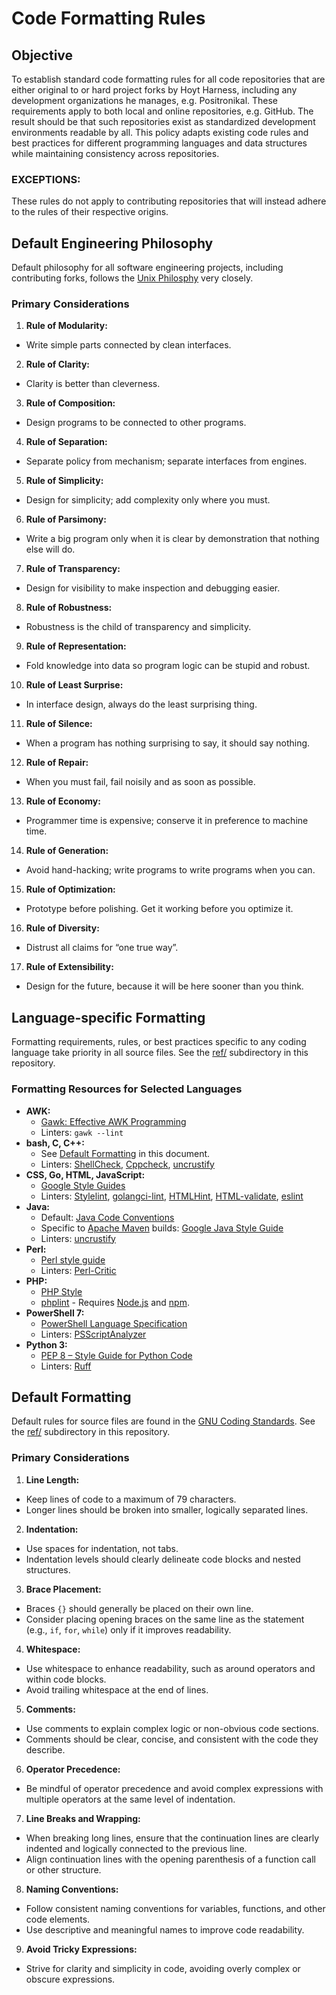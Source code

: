# Code Formatting Rules

## Objective
To establish standard code formatting rules for all code repositories that are either original to or hard project forks by Hoyt Harness, including any development organizations he manages, e.g. Positronikal. These requirements apply to both local and online repositories, e.g. GitHub. The result should be that such repositories exist as standardized development environments readable by all. This policy adapts existing code rules and best practices for different programming languages and data structures while maintaining consistency across repositories.

### EXCEPTIONS:
These rules do not apply to contributing repositories that will instead adhere to the rules of their respective origins.

## Default Engineering Philosophy
Default philosophy for all software engineering projects, including contributing forks, follows the [Unix Philosphy](http://www.catb.org/esr/writings/taoup/html/ch01s06.html 'Basics of the Unix Philosphy') very closely.

### Primary Considerations
1. **Rule of Modularity:**
  - Write simple parts connected by clean interfaces.
2. **Rule of Clarity:**
  - Clarity is better than cleverness.
3. **Rule of Composition:**
  - Design programs to be connected to other programs.
4. **Rule of Separation:**
  - Separate policy from mechanism; separate interfaces from engines.
5. **Rule of Simplicity:**
  - Design for simplicity; add complexity only where you must.
6. **Rule of Parsimony:**
  - Write a big program only when it is clear by demonstration that nothing else will do.
7. **Rule of Transparency:**
  - Design for visibility to make inspection and debugging easier.
8. **Rule of Robustness:**
  - Robustness is the child of transparency and simplicity.
9. **Rule of Representation:**
  - Fold knowledge into data so program logic can be stupid and robust.
10. **Rule of Least Surprise:**
  - In interface design, always do the least surprising thing.
11. **Rule of Silence:**
  - When a program has nothing surprising to say, it should say nothing.
12. **Rule of Repair:**
  - When you must fail, fail noisily and as soon as possible.
13. **Rule of Economy:**
  - Programmer time is expensive; conserve it in preference to machine time.
14. **Rule of Generation:**
  - Avoid hand-hacking; write programs to write programs when you can.
15. **Rule of Optimization:**
  - Prototype before polishing. Get it working before you optimize it.
16. **Rule of Diversity:**
  - Distrust all claims for “one true way”.
17. **Rule of Extensibility:**
  - Design for the future, because it will be here sooner than you think.

## Language-specific Formatting
Formatting requirements, rules, or best practices specific to any coding language take priority in all source files. See the [ref/](./ref 'ref/') subdirectory in this repository.

### Formatting Resources for Selected Languages
- **AWK:**
  - [Gawk: Effective AWK Programming](https://www.gnu.org/software/gawk/manual/ 'Gawk: Effective AWK Programming')
  - Linters: `gawk --lint`
- **bash, C, C++:**
  - See [Default Formatting](#default-formatting 'Default Formatting') in this document.
  - Linters: [ShellCheck](https://www.shellcheck.net/ 'ShellCheck'), [Cppcheck](https://cppcheck.sourceforge.io/ 'Cppcheck'), [uncrustify](https://github.com/uncrustify/uncrustify 'uncrustify')
- **CSS, Go, HTML, JavaScript:**
  - [Google Style Guides](https://google.github.io/styleguide/ 'Google Style Guides')
  - Linters: [Stylelint](https://stylelint.io/ 'Stylelint'), [golangci-lint](https://github.com/golangci/golangci-lint 'golangci-lint'), [HTMLHint](https://htmlhint.com/ 'HTMLHint'), [HTML-validate](https://html-validate.org/ 'HTML-validate'), [eslint](https://eslint.org/ 'eslint')
- **Java:**
  - Default: [Java Code Conventions](https://www.oracle.com/docs/tech/java/codeconventions.pdf 'Java Code Conventions')
  - Specific to [Apache Maven](https://maven.apache.org/ 'Apache Maven Project') builds: [Google Java Style Guide](https://google.github.io/styleguide/javaguide.html 'Google Java Style Guide')
  - Linters: [uncrustify](https://github.com/uncrustify/uncrustify 'uncrustify')
- **Perl:**
  - [Perl style guide](https://perldoc.perl.org/perlstyle 'perlstyle - Perl style guide')
  - Linters: [Perl-Critic](https://github.com/Perl-Critic/Perl-Critic 'Perl-Critic')
- **PHP:**
  - [PHP Style](https://doc.php.net/guide/style.md 'PHP Style')
  - [phplint](https://www.npmjs.com/package/phplint 'phplint') - Requires [Node.js](https://nodejs.org/en 'Node.js') and [npm](https://www.npmjs.com/ 'npm').
- **PowerShell 7:**
  - [PowerShell Language Specification](https://learn.microsoft.com/en-us/powershell/scripting/lang-spec/chapter-15?view=powershell-7.5 'PLS 3.0: Grammar')
  - Linters: [PSScriptAnalyzer](https://learn.microsoft.com/en-us/powershell/utility-modules/psscriptanalyzer/overview?view=ps-modules 'PSScriptAnalyzer')
- **Python 3:**
  - [PEP 8 – Style Guide for Python Code](https://peps.python.org/pep-0008/ 'PEP 8 – Style Guide for Python Code')
  - Linters: [Ruff](https://docs.astral.sh/ruff/ 'Ruff')

## Default Formatting
Default rules for source files are found in the [GNU Coding Standards](https://www.gnu.org/prep/standards/ 'GNU Coding Standards'). See the [ref/](./ref 'ref/') subdirectory in this repository.

### Primary Considerations
1. **Line Length:**
  - Keep lines of code to a maximum of 79 characters.
  - Longer lines should be broken into smaller, logically separated lines.
2. **Indentation:**
  - Use spaces for indentation, not tabs.
  - Indentation levels should clearly delineate code blocks and nested structures.
3. **Brace Placement:**
  - Braces `{}` should generally be placed on their own line.
  - Consider placing opening braces on the same line as the statement (e.g., `if`, `for`, `while`) only if it improves readability.
4. **Whitespace:**
  - Use whitespace to enhance readability, such as around operators and within code blocks.
  - Avoid trailing whitespace at the end of lines.
5. **Comments:**
  - Use comments to explain complex logic or non-obvious code sections.
  - Comments should be clear, concise, and consistent with the code they describe.
6. **Operator Precedence:**
  - Be mindful of operator precedence and avoid complex expressions with multiple operators at the same level of indentation.
7. **Line Breaks and Wrapping:**
  - When breaking long lines, ensure that the continuation lines are clearly indented and logically connected to the previous line.
  - Align continuation lines with the opening parenthesis of a function call or other structure.
8. **Naming Conventions:**
  - Follow consistent naming conventions for variables, functions, and other code elements.
  - Use descriptive and meaningful names to improve code readability.
9. **Avoid Tricky Expressions:**
  - Strive for clarity and simplicity in code, avoiding overly complex or obscure expressions.

